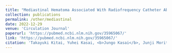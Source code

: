```yaml
---
title: "Mediastinal Hematoma Associated With Radiofrequency Catheter Ablation of Atrial Fibrillation"
collection: publications
permalink: /other/mediastinal
date: 2022-12-29
venue: 'Circulation Journal'
paperurl: 'https://pubmed.ncbi.nlm.nih.gov/35965067/'
link: 'https://pubmed.ncbi.nlm.nih.gov/35965067/'
citation: 'Takayuki Kitai, Yuhei Kasai, <b>Jungo Kasai</b>, Junji Morita, and Tsutomu Fujita. 2022. &quot;Mediastinal Hematoma Associated With Radiofrequency Catheter Ablation of Atrial Fibrillation.&quot; <i>Circulation Journal</i>.'
---
```

